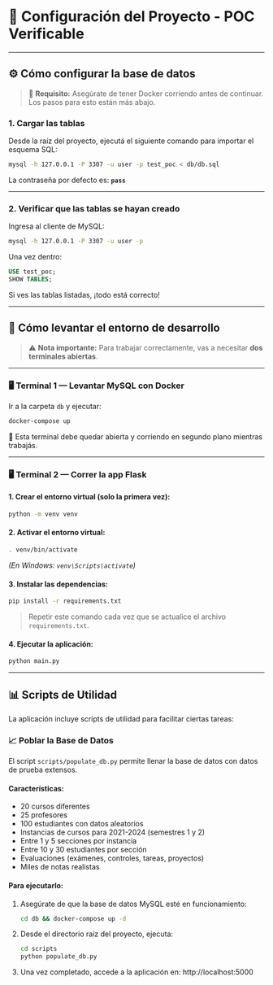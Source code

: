 # 🚀 Configuración del Proyecto - POC Verificable
---

## ⚙️ Cómo configurar la base de datos

> 📌 **Requisito:** Asegúrate de tener Docker corriendo antes de continuar. Los pasos para esto están más abajo.

### 1. Cargar las tablas

Desde la raíz del proyecto, ejecutá el siguiente comando para importar el esquema SQL:

```bash
mysql -h 127.0.0.1 -P 3307 -u user -p test_poc < db/db.sql
```

La contraseña por defecto es: **`pass`**

---

### 2. Verificar que las tablas se hayan creado

Ingresa al cliente de MySQL:

```bash
mysql -h 127.0.0.1 -P 3307 -u user -p
```

Una vez dentro:

```sql
USE test_poc;
SHOW TABLES;
```

Si ves las tablas listadas, ¡todo está correcto!

---

## 🐳 Cómo levantar el entorno de desarrollo

> ⚠️ **Nota importante:** Para trabajar correctamente, vas a necesitar **dos terminales abiertas**.

---

### 🖥 Terminal 1 — Levantar MySQL con Docker

Ir a la carpeta `db` y ejecutar:

```bash
docker-compose up
```

🛑 Esta terminal debe quedar abierta y corriendo en segundo plano mientras trabajás.

---

### 🖥 Terminal 2 — Correr la app Flask

#### 1. Crear el entorno virtual (solo la primera vez):

```bash
python -m venv venv
```

#### 2. Activar el entorno virtual:

```bash
. venv/bin/activate
```

*(En Windows: `venv\Scripts\activate`)*

#### 3. Instalar las dependencias:

```bash
pip install -r requirements.txt
```

> Repetir este comando cada vez que se actualice el archivo `requirements.txt`.

#### 4. Ejecutar la aplicación:

```bash
python main.py
```

---

## 📊 Scripts de Utilidad

La aplicación incluye scripts de utilidad para facilitar ciertas tareas:

### 📈 Poblar la Base de Datos

El script `scripts/populate_db.py` permite llenar la base de datos con datos de prueba extensos.

#### Características:

- 20 cursos diferentes
- 25 profesores
- 100 estudiantes con datos aleatorios
- Instancias de cursos para 2021-2024 (semestres 1 y 2)
- Entre 1 y 5 secciones por instancia
- Entre 10 y 30 estudiantes por sección
- Evaluaciones (exámenes, controles, tareas, proyectos)
- Miles de notas realistas

#### Para ejecutarlo:

1. Asegúrate de que la base de datos MySQL esté en funcionamiento:
   ```bash
   cd db && docker-compose up -d
   ```

2. Desde el directorio raíz del proyecto, ejecuta:
   ```bash
   cd scripts
   python populate_db.py
   ```

3. Una vez completado, accede a la aplicación en:
   http://localhost:5000


















